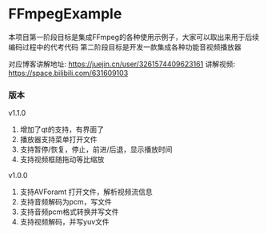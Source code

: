 # FFmpegExample
本项目第一阶段目标是集成FFmpeg的各种使用示例子，大家可以取出来用于后续编码过程中的代考代码
第二阶段目标是开发一款集成各种功能音视频播放器

对应博客讲解地址: https://juejin.cn/user/3261574409623161
讲解视频: https://space.bilibili.com/631609103

### 版本

v1.1.0
1. 增加了qt的支持，有界面了
2. 播放器支持菜单打开文件
3. 支持暂停/恢复，停止，前进/后退，显示播放时间
4. 支持视频框随拖动等比缩放

v1.0.0

1. 支持AVForamt 打开文件，解析视频流信息
2. 支持音频解码为pcm，写文件
3. 支持音频pcm格式转换并写文件
4. 支持视频解码，并写yuv文件

